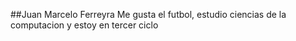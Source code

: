 ##Juan Marcelo Ferreyra
Me gusta el futbol, estudio ciencias de la computacion y estoy en tercer ciclo
